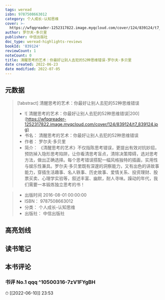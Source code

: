 ```yaml
---
tags: weread
isbn: 9787508663012
category: 个人成长-认知思维
cover: >-
  https://wfqqreader-1252317822.image.myqcloud.com/cover/124/839124/t7_839124.jpg
author: 罗尔夫·多贝里
publisher: 中信出版社
doc_type: weread-highlights-reviews
bookId: '839124'
reviewCount: 1
noteCount: 0
title: 清醒思考的艺术：你最好让别人去犯的52种思维错误-罗尔夫·多贝里
date created: 2022-06-23
date modified: 2022-07-05
---
```


## 元数据

> [!abstract] 清醒思考的艺术：你最好让别人去犯的52种思维错误
> - ![ 清醒思考的艺术：你最好让别人去犯的52种思维错误|200](<https://wfqqreader-1252317822.image.myqcloud.com/cover/124/839124/t7_839124.jpg)>
> - 书名： 清醒思考的艺术：你最好让别人去犯的52种思维错误
> - 作者： 罗尔夫·多贝里
> - 简介： 《清醒思考的艺术》不仅指陈思考错误，更提出有效对抗妙招，预防掉入隐形思考陷阱，让你看清思考盲点，清除决策障碍，选对思考方法，做出正确选择。每个思考错误搭配一幅风格独特的插画，实用性与娱乐性兼具。罗尔夫·多贝里既有深邃的洞察能力，又有出色的讲故事能力，穿插生活趣事、名人轶事、历史故事、爱情关系、投资理财、股票买卖、心理学实验等，叙述丰富、幽默，耐人寻味。躁动的年代，我们需要一本锻炼独立思考的书！

> - 出版时间 2016-08-01 00:00:00
> - ISBN： 9787508663012
> - 分类： 个人成长-认知思维
> - 出版社： 中信出版社

## 高亮划线

## 读书笔记

## 本书评论

### 书评 No.1 qqq ^10500316-7zV1FYgBH

⏱ [[2022-06-10]] 23:53
